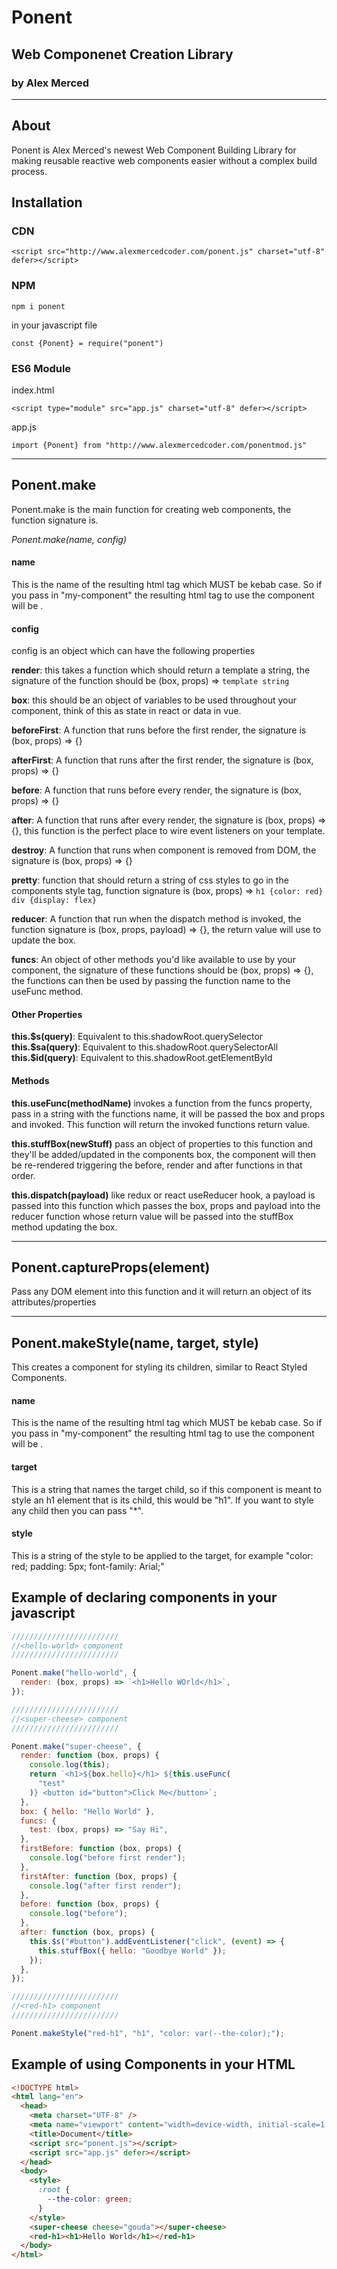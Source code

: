 # Ponent

## Web Componenet Creation Library

### by Alex Merced

---

## About

Ponent is Alex Merced's newest Web Component Building Library for making reusable reactive web components easier without a complex build process.

## Installation

### CDN

```
<script src="http://www.alexmercedcoder.com/ponent.js" charset="utf-8" defer></script>
```

### NPM

```
npm i ponent
```

in your javascript file

```
const {Ponent} = require("ponent")
```

### ES6 Module

index.html

```
<script type="module" src="app.js" charset="utf-8" defer></script>
```

app.js

```
import {Ponent} from "http://www.alexmercedcoder.com/ponentmod.js"

```

---

## Ponent.make

Ponent.make is the main function for creating web components, the function signature is.

_Ponent.make(name, config)_

#### name

This is the name of the resulting html tag which MUST be kebab case. So if you pass in "my-component" the resulting html tag to use the component will be <my-component>.

#### config

config is an object which can have the following properties

**render**: this takes a function which should return a template a string, the signature of the function should be (box, props) => `template string`

**box**: this should be an object of variables to be used throughout your component, think of this as state in react or data in vue.

**beforeFirst**: A function that runs before the first render, the signature is (box, props) => {}

**afterFirst**: A function that runs after the first render, the signature is (box, props) => {}

**before**: A function that runs before every render, the signature is (box, props) => {}

**after**: A function that runs after every render, the signature is (box, props) => {}, this function is the perfect place to wire event listeners on your template.

**destroy**: A function that runs when component is removed from DOM, the signature is (box, props) => {}

**pretty**: function that should return a string of css styles to go in the components style tag, function signature is (box, props) => `h1 {color: red} div {display: flex}`

**reducer**: A function that run when the dispatch method is invoked, the function signature is (box, props, payload) => {}, the return value will use to update the box.

**funcs**: An object of other methods you'd like available to use by your component, the signature of these functions should be (box, props) => {}, the functions can then be used by passing the function name to the useFunc method.

#### Other Properties

**this.\$s(query)**: Equivalent to this.shadowRoot.querySelector
**this.\$sa(query)**: Equivalent to this.shadowRoot.querySelectorAll
**this.\$id(query)**: Equivalent to this.shadowRoot.getElementById

#### Methods

**this.useFunc(methodName)** invokes a function from the funcs property, pass in a string with the functions name, it will be passed the box and props and invoked. This function will return the invoked functions return value.

**this.stuffBox(newStuff)** pass an object of properties to this function and they'll be added/updated in the components box, the component will then be re-rendered triggering the before, render and after functions in that order.

**this.dispatch(payload)** like redux or react useReducer hook, a payload is passed into this function which passes the box, props and payload into the reducer function whose return value will be passed into the stuffBox method updating the box.

---

## Ponent.captureProps(element)

Pass any DOM element into this function and it will return an object of its attributes/properties

---

## Ponent.makeStyle(name, target, style)

This creates a component for styling its children, similar to React Styled Components.

#### name

This is the name of the resulting html tag which MUST be kebab case. So if you pass in "my-component" the resulting html tag to use the component will be <my-component>.

#### target

This is a string that names the target child, so if this component is meant to style an h1 element that is its child, this would be "h1". If you want to style any child then you can pass "\*".

#### style

This is a string of the style to be applied to the target, for example "color: red; padding: 5px; font-family: Arial;"

## Example of declaring components in your javascript

```javascript
////////////////////////
//<hello-world> component
////////////////////////

Ponent.make("hello-world", {
  render: (box, props) => `<h1>Hello WOrld</h1>`,
});

////////////////////////
//<super-cheese> component
////////////////////////

Ponent.make("super-cheese", {
  render: function (box, props) {
    console.log(this);
    return `<h1>${box.hello}</h1> ${this.useFunc(
      "test"
    )} <button id="button">Click Me</button>`;
  },
  box: { hello: "Hello World" },
  funcs: {
    test: (box, props) => "Say Hi",
  },
  firstBefore: function (box, props) {
    console.log("before first render");
  },
  firstAfter: function (box, props) {
    console.log("after first render");
  },
  before: function (box, props) {
    console.log("before");
  },
  after: function (box, props) {
    this.$s("#button").addEventListener("click", (event) => {
      this.stuffBox({ hello: "Goodbye World" });
    });
  },
});

////////////////////////
//<red-h1> component
////////////////////////

Ponent.makeStyle("red-h1", "h1", "color: var(--the-color);");
```

## Example of using Components in your HTML

```html
<!DOCTYPE html>
<html lang="en">
  <head>
    <meta charset="UTF-8" />
    <meta name="viewport" content="width=device-width, initial-scale=1.0" />
    <title>Document</title>
    <script src="ponent.js"></script>
    <script src="app.js" defer></script>
  </head>
  <body>
    <style>
      :root {
        --the-color: green;
      }
    </style>
    <super-cheese cheese="gouda"></super-cheese>
    <red-h1><h1>Hello World</h1></red-h1>
  </body>
</html>
```
